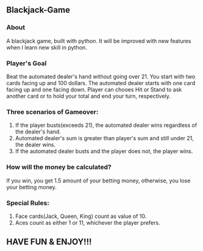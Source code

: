 ## Blackjack-Game

### About
A blackjack game, built with python. It will be improved with new features when I learn new skill in python.

### Player's Goal
Beat the automated dealer's hand without going over 21. You start with two cards facing up and 100 dollars. The automated dealer starts with one card facing up and one facing down. Player can chooes Hit or Stand to ask another card or to hold your total and end your turn, respectively.

### Three scenarios of Gameover:
1. If the player busts(exceeds 21), the automated dealer wins regardless of the dealer's hand.
2. Automated dealer's sum is greater than player's sum and still under 21, the dealer wins.
3. If the automated dealer busts and the player does not, the player wins.

### How will the money be calculated?
If you win, you get 1.5 amount of your betting money, otherwise, you lose your betting money.

### Special Rules:
1. Face cards(Jack, Queen, King) count as value of 10.
2. Aces count as either 1 or 11, whichever the player prefers.

## HAVE FUN & ENJOY!!!
